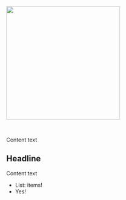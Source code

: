 <!-- <p align="center">
  
</p> -->
<img src="./.github/assets/gh-social.png" height="300px">

&nbsp;

<!-- This is cringe! -->
<!-- [![My Skills](https://skillicons.dev/icons?i=wasm,svelte,tailwind&theme=light)](https://skillicons.dev) -->

Content text

## Headline

Content text

- List: items!
- Yes!

<!-- ## Headline 2 -->

<!-- You can find our documentation on our -->
<!-- [website](https://codesandbox.io/docs/learn/introduction/overview) -->

